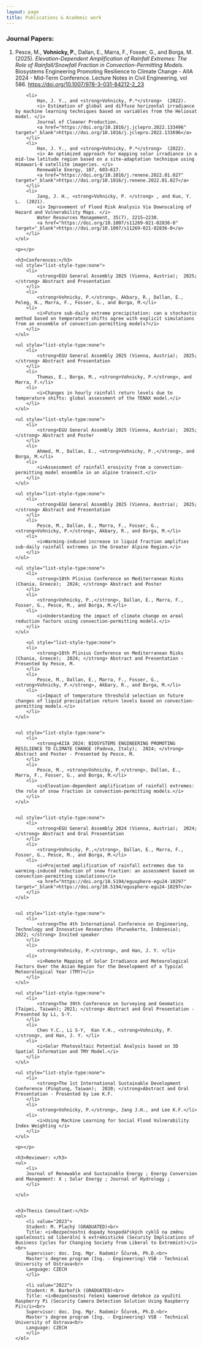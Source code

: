 ```yaml
---
layout: page
title: Publications & Academic work
---
```

<div class="content">
	<h3>Journal Papers:</h3>
	<ol>
		<li>
			Pesce, M., <strong>Vohnicky, P.</strong>, Dallan, E., Marra, F., Fosser, G., and Borga, M.</li>  (2025). 
			<i> Elevation-Dependent Amplification of Rainfall Extremes: The Role of Rainfall/Snowfall Fraction in Convection-Permitting Models. </i> 
			Biosystems Engineering Promoting Resilience to Climate Change - AIIA 2024 - Mid-Term Conference. Lecture Notes in Civil Engineering, vol 586. 
			<a href="https://doi.org/10.1007/978-3-031-84212-2_23" target="_blank">https://doi.org/10.1007/978-3-031-84212-2_23</a>
		</li>
	
        <li>
			Han, J. Y., and <strong>Vohnicky, P.*</strong>  (2022). 
			<i> Estimation of global and diffuse horizontal irradiance by machine learning techniques based on variables from the Heliosat model. </i> 
			Journal of Cleaner Production. 
			<a href="https://doi.org/10.1016/j.jclepro.2022.133496" target="_blank">https://doi.org/10.1016/j.jclepro.2022.133696</a>
		</li>
		<li>
			Han, J. Y., and <strong>Vohnicky, P.*</strong>  (2022). 
			<i> An optimized approach for mapping solar irradiance in a mid-low latitude region based on a site-adaptation technique using Himawari-8 satellite imageries. </i> 
			Renewable Energy, 187, 603–617. 
			<a href="https://doi.org/10.1016/j.renene.2022.01.027" target="_blank">https://doi.org/10.1016/j.renene.2022.01.027</a>
		</li>
		<li>
			Jang, J. H., <strong>Vohnicky, P. </strong> , and Kuo, Y. L.  (2021).
			<i> Improvement of Flood Risk Analysis Via Downscaling of Hazard and Vulnerability Maps. </i> 
			Water Resources Management, 35(7), 2215–2230. 
			<a href="https://doi.org/10.1007/s11269-021-02836-0" target="_blank">https://doi.org/10.1007/s11269-021-02836-0</a>
		</li>
	</ol>
	
	<p></p>
	
	<h3>Conferences:</h3>	
	<ul style="list-style-type:none">
		<li>
			<strong>EGU General Assembly 2025 (Vienna, Austria);  2025; </strong> Abstract and Presentation
		</li>
		<li>
			<strong>Vohnicky, P.</strong>, Akbary, R., Dallan, E., Peleg, N., Marra, F., Fosser, G., and Borga, M.</li>
		<li>
			<i>Future sub-daily extreme precipitation: can a stochastic method based on temperature shifts agree with explicit simulations from an ensemble of convection-permitting models?</i>
		</li>
	</ul>
	
	<ul style="list-style-type:none">
		<li>
			<strong>EGU General Assembly 2025 (Vienna, Austria);  2025; </strong> Abstract and Presentation
		</li>
		<li>
			Thomas, E., Borga, M., <strong>Vohnicky, P.</strong>, and Marra, F.</li>
		<li>
			<i>Changes in hourly rainfall return levels due to temperature shifts: global assessment of the TENAX model.</i>
		</li>
	</ul>
	
	<ul style="list-style-type:none">
		<li>
			<strong>EGU General Assembly 2025 (Vienna, Austria);  2025; </strong> Abstract and Poster
		</li>
		<li>
			Ahmed, M., Dallan, E., <strong>Vohnicky, P.,</strong>, and Borga, M.</li>
		<li>
			<i>Assessment of rainfall erosivity from a convection-permitting model ensemble in an alpine transect.</i>
		</li>
	</ul>
	
	<ul style="list-style-type:none">
		<li>
			<strong>EGU General Assembly 2025 (Vienna, Austria);  2025; </strong> Abstract and Presentation
		</li>
		<li>
			Pesce, M., Dallan, E., Marra, F., Fosser, G., <strong>Vohnicky, P.</strong>, Akbary, R., and Borga, M.</li>
		<li>
			<i>Warming-induced increase in liquid fraction amplifies sub-daily rainfall extremes in the Greater Alpine Region.</i>
		</li>
	</ul>
	
	<ul style="list-style-type:none">
		<li>
			<strong>18th Plinius Conference on Mediterranean Risks (Chania, Greece);  2024; </strong> Abstract and Poster
		</li>
		<li>
			<strong>Vohnicky, P.,</strong>, Dallan, E., Marra, F., Fosser, G., Pesce, M., and Borga, M.</li>
		<li>
			<i>Understanding the impact of climate change on areal reduction factors using convection-permitting models.</i>
		</li>
	</ul>
	
		<ul style="list-style-type:none">
		<li>
			<strong>18th Plinius Conference on Mediterranean Risks (Chania, Greece);  2024; </strong> Abstract and Presentation - Presented by Pesce, M.
		</li>
		<li>
			Pesce, M., Dallan, E., Marra, F., Fosser, G., <strong>Vohnicky, P.</strong>, Akbary, R., and Borga, M.</li>
		<li>
			<i>Impact of temperature threshold selection on future changes of liquid precipitation return levels based on convection-permitting models.</i>
		</li>
	</ul>
	
	
	<ul style="list-style-type:none">
		<li>
			<strong>AIIA 2024: BIOSYSTEMS ENGINEERING PROMOTING RESILIENCE TO CLIMATE CHANGE (Padova, Italy);  2024; </strong> Abstract and Poster - Presented by Pesce, M.
		</li>
		<li>
			Pesce, M., <strong>Vohnicky, P.</strong>, Dallan, E., Marra, F., Fosser, G., and Borga, M.</li>
		<li>
			<i>Elevation-dependent amplification of rainfall extremes: the role of snow fraction in convection-permitting models.</i>
		</li>
	</ul>
	
	
	<ul style="list-style-type:none">
		<li>
			<strong>EGU General Assembly 2024 (Vienna, Austria);  2024; </strong> Abstract and Oral Presentation
		</li>
		<li>
			<strong>Vohnicky, P.,</strong>, Dallan, E., Marra, F., Fosser, G., Pesce, M., and Borga, M.</li>
		<li>
			<i>Projected amplification of rainfall extremes due to warming-induced reduction of snow fraction: an assessment based on convection-permitting simulations</i>
			<a href="https://doi.org/10.5194/egusphere-egu24-10297" target="_blank">https://doi.org/10.5194/egusphere-egu24-10297</a>
		</li>
	</ul>
	
	
	<ul style="list-style-type:none">
		<li>
			<strong>The 4th International Conference on Engineering, Technology and Innovative Researches (Purwokerto, Indonesia);  2022; </strong> Invited speaker
		</li>
		<li>
			<strong>Vohnicky, P.</strong>, and Han, J. Y. </li>
		<li>
			<i>Remote Mapping of Solar Irradiance and Meteorological Factors Over the Asian Region for the Development of a Typical Meteorological Year (TMY)</i> 
		</li>
	</ul>
	
	<ul style="list-style-type:none">
		<li>
			<strong>The 39th Conference on Surveying and Geomatics (Taipei, Taiwan); 2021; </strong> Abstract and Oral Presentation - Presented by Li, S-Y.
		</li>
		<li>
			Chen Y.C., Li S-Y,  Kan Y.H., <strong>Vohnicky, P.</strong>, and Han, J. Y. </li>
		<li>
			<i>Solar Photovoltaic Potential Analysis based on 3D Spatial Information and TMY Model.</i> 
		</li>
	</ul>
	
	<ul style="list-style-type:none">
		<li>
			<strong>The 1st International Sustainable Development Conference (Pingtung, Taiwan);  2020; </strong>Abstract and Oral Presentation - Presented by Lee K.F.
		</li>
		<li>
			<strong>Vohnicky, P.</strong>, Jang J.H., and Lee K.F.</li>
		<li>
			<i>Using Machine Learning for Social Flood Vulnerability Index Weighting </i> 
		</li>
	</ul>
	
	<p></p>
	
	<h3>Reviewer: </h3>
	<ul>
		<li>
		Journal of Renewable and Sustainable Energy	; Energy Conversion and Management: X ; Solar Energy ; Journal of Hydrology ; 
		</li>
	
	</ul>
	
	
	<h3>Thesis Consultant:</h3>
	<ol>
		<li value="2023">
		Student: M. Plachý (GRADUATED)<br>
		Title: <i>Bezpečnostní dopady hospodářských cyklů na změnu společnosti od liberální k extrémistické (Security Implications of Business Cycles for Changing Society from Liberal to Extremist)</i><br>
		Supervisor: doc. Ing. Mgr. Radomír Ščurek, Ph.D.<br>
		Master's degree program (Ing. - Engineering) VSB - Technical University of Ostrava<br>
		Language: CZECH
		</li>
	
		<li value="2022">
		Student: M. Barbořík (GRADUATED)<br>
		Title: <i>Bezpečnostní řešení kamerové detekce za využití Raspberry Pi (Security Camera Detection Solution Using Raspberry Pi)</i><br>
		Supervisor: doc. Ing. Mgr. Radomír Ščurek, Ph.D.<br>
		Master's degree program (Ing. - Engineering) VSB - Technical University of Ostrava<br>
		Language: CZECH
		</li>
	</ol>
</div>

